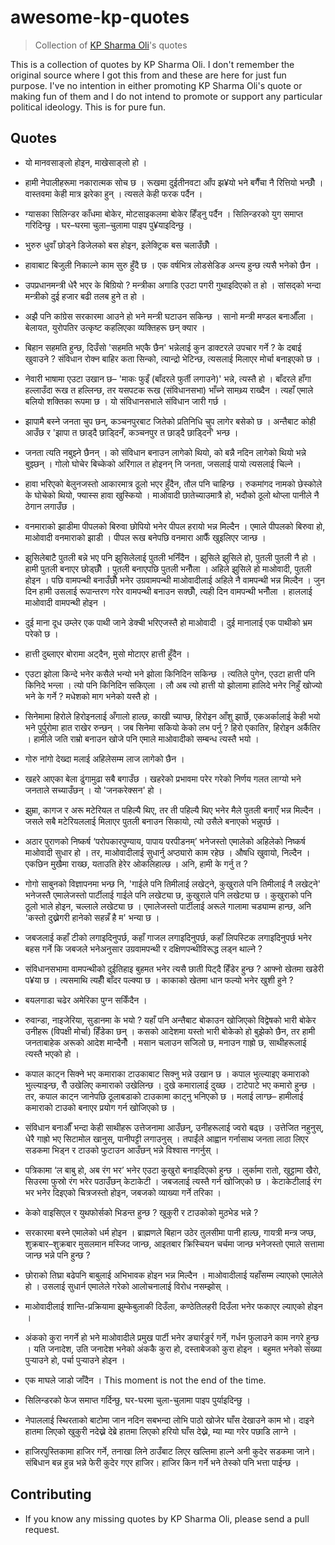 # awesome-kp-quotes

> Collection of [KP Sharma Oli](https://en.wikipedia.org/wiki/Khadga_Prasad_Oli)'s quotes

This is a collection of quotes by KP Sharma Oli. I don't remember the original source where I got this from and these are here for just fun purpose. I've no intention in either promoting KP Sharma Oli's quote or making fun of them and I do not intend to promote or support any particular political ideology. This is for pure fun.

## Quotes

- यो मानवसाङ्लो होइन, माखेसाङ्लो हो ।

- हामी नेपालीहरूमा नकारात्मक सोच छ । रूखमा दुईतीनवटा आँप झ¥यो भने बगैँचा नै रित्तियो भन्छौँ । वास्तवमा केही मात्र झरेका हुन् । त्यसले केही फरक पर्दैन ।

- ग्यासका सिलिन्डर काँधमा बोकेर, मोटसाइकलमा बोकेर हिँड्नु पर्दैन । सिलिन्डरको युग समाप्त गरिदिन्छु । घर–घरमा चुला–चुलामा पाइप पु¥याइदिन्छु ।

- भुरुरु धुवाँ छोड्ने डिजेलको बस होइन, इलेक्ट्रिक बस चलाउँछौँ ।

- हावाबाट बिजुली निकाल्ने काम सुरु हुँदै छ । एक वर्षभित्र लोडसेडिङ अन्त्य हुन्छ त्यसै भनेको छैन ।

- उपप्रधानमन्त्री धेरै भएर के बिग्रियो ? मन्त्रीका अगाडि एउटा पगरी गुथाइदिएको त हो । सांसद्को भन्दा मन्त्रीको दुई हजार बढी तलब हुने त हो ।

- अझै पनि कांग्रेस सरकारमा आउने हो भने मन्त्री घटाउन सकिन्छ । सानो मन्त्री मण्डल बनाऔँला । बेलायत, युरोपतिर उत्कृष्ट कहलिएका व्यक्तिहरू छन् क्यार ।

- बिहान सहमति हुन्छ, दिउँसो 'सहमति भएकै छैन' भन्नेलाई कुन डाक्टरले उपचार गर्ने ? के दबाई खुवाउने ? संविधान रोक्न बाहिर कता सिन्को, त्यान्द्रो भेटिन्छ, त्यसलाई मिलाएर मोर्चा बनाइएको छ ।

- नेवारी भाषामा एउटा उखान छ– 'माकः फुइँ (बाँदरले फुर्ती लगाउने)' भन्ने, त्यस्तै हो । बाँदरले हाँगा हल्लाउँदा रूख त हल्लिन्छ, तर यसपटक रूख (संविधानसभा) भाँच्ने सामथ्र्य राख्दैन । त्यहाँ एमाले बलियो शक्तिका रूपमा छ । यो संविधानसभाले संविधान जारी गर्छ ।

- झापामै बस्ने जनता चुप छन्, कञ्चनपुरबाट जितेको प्रतिनिधि चुप लागेर बसेको छ । अन्तैबाट कोही आउँछ र 'झापा त छाड्दै छाड्दिनँ, कञ्चनपुर त छाड्दै छाड्दिनँ' भन्छ ।

- जनता त्यति नबुझ्ने छैनन् । को संविधान बनाउन लागेको थियो, को बन्नै नदिन लागेको थियो भन्ने बुझ्छन् । गोलो घोचेर बिच्केको अरिंगाल त होइनन् नि जनता, जसलाई पायो त्यसलाई चिल्ने ।

- हावा भरिएको बेलुनजस्तो आकारमात्र ठूलो भएर हुँदैन, तौल पनि चाहिन्छ । रुकमांगद नामको छेस्कोले के घोचेको थियो, फ्यास्स हावा खुस्कियो । माओवादी छातेच्याउमात्रै हो, भदौको ठूलो थोप्ला पानीले नै ठेगान लगाउँछ ।

- वनमाराको झाडीमा पीपलको बिरुवा छोपियो भनेर पीपल हरायो भन्न मिल्दैन । एमाले पीपलको बिरुवा हो, माओवादी वनमाराको झाडी । पीपल रूख बनेपछि वनमारा आफैँ खुइलिएर जान्छ ।

- झुसिलेबाटै पुतली बन्ने भए पनि झुसिलेलाई पुतली भनिँदैन । झुसिले झुसिले हो, पुतली पुतली नै हो । हामी पुतली बनाएर छोड्छौँ । पुतली बनाएपछि पुतली भनौँला । अहिले झुसिले हो माओवादी, पुतली होइन । पछि वामपन्थी बनाउँछौँ भनेर उग्रवामपन्थी माओवादीलाई अहिले नै वामपन्थी भन्न मिल्दैन । जुन दिन हामी उसलाई रूपान्तरण गरेर वामपन्थी बनाउन सक्छौँ, त्यही दिन वामपन्थी भनौँला । हाललाई माओवादी वामपन्थी होइन ।

- दुई माना दूध उम्लेर एक पाथी जाने डेक्ची भरिएजस्तै हो माओवादी । दुई मानालाई एक पाथीको भ्रम परेको छ ।

- हात्ती दुब्लाएर बोरामा अट्दैन, मुसो मोटाएर हात्ती हुँदैन ।

- एउटा झोला किन्दे भनेर कसैले भन्यो भने झोला किनिदिन सकिन्छ । त्यतिले पुगेन, एउटा हात्ती पनि किनिदे भन्ला । त्यो पनि किनिदिन सकिएला । लौ अब त्यो हात्ती यो झोलामा हालिदे भनेर निहुँ खोज्यो भने के गर्ने ? मधेशको माग भनेको यस्तै हो ।

- सिनेमामा हिरोले हिरोइनलाई अँगालो हाल्छ, काखी च्याप्छ, हिरोइन आँशु झार्छे, एकअर्कालाई केही भयो भने पुर्पुरोमा हात राखेर रुन्छन् । जब सिनेमा सकियो केको लभ पर्नु ? हिरो एकातिर, हिरोइन अर्कैतिर । हामीले जति राम्रो बनाउन खोजे पनि एमाले माओवादीको सम्बन्ध त्यस्तै भयो ।

- गोरु नांगो देख्दा मलाई अहिलेसम्म लाज लागेको छैन ।

- खहरे आएका बेला ढुंगामुढा सबै बगाउँछ । खहरेको प्रभावमा परेर गरेको निर्णय गलत लाग्यो भने जनताले सच्याउँछन् । यो 'जनकरेक्सन' हो ।

- झुम्रा, कागज र अरू मटेरियल त पहिल्यै थिए, तर ती पहिल्यै थिए भनेर मैले पुतली बनाएँ भन्न मिल्दैन । जसले सबै मटेरियललाई मिलाएर पुतली बनाउन सिकायो, त्यो उसैले बनाएको भन्नुपर्छ ।

- अठार पुराणको निष्कर्ष ‘परोपकारपुण्याय, पापाय परपीडनम्’ भनेजस्तो एमालेको अहिलेको निष्कर्ष माओवादी सुधार हो । तर, माओवादीलाई सुधार्नु अप्ठ्यारो काम रहेछ । औषधि खुवायो, निल्दैन । एकछिन मुखैमा राख्छ, यताउति हेरेर ओकलिहाल्छ । अनि, हामी के गर्नु त ?

- गोगो साबुनको विज्ञापनमा भन्छ नि, 'गाईले पनि तिमीलाई लखेट्ने, कुखुराले पनि तिमीलाई नै लखेट्ने' भनेजस्तै एमालेजस्तो पार्टीलाई गाईले पनि लखेट्या छ, कुखुराले पनि लखेट्या छ । कुखुराको पनि ठूलो भाले होइन, चल्लाले लखेट्या छ । एमालेजस्तो पार्टीलाई अरूले गालामा चड्याम्म हान्छ, अनि 'कस्तो दुख्नेगरी हानेको सहन्नँ है म' भन्या छ ।

- जबजलाई कहाँ टीको लगाइदिनुपर्छ, कहाँ गाजल लगाइदिनुपर्छ, कहाँ लिपस्टिक लगाइदिनुपर्छ भनेर बहस गर्ने कि जबजले भनेअनुसार उग्रवामपन्थी र दक्षिणपन्थीविरूद्ध लड्न थाल्ने ?

- संविधानसभामा वामपन्थीको दुईतिहाइ बुहमत भनेर त्यसै छाती पिट्दै हिँडेर हुन्छ ? आफ्नो खेतमा खडेरी प¥या छ । त्यसमाथि त्यहीँ बाँदर पल्क्या छ । काकाको खेतमा धान फल्यो भनेर खुशी हुने ?

- बयलगाडा चढेर अमेरिका पुग्न सकिँदैन ।

- रुवान्डा, नाइजेरिया, सुडानमा के भयो ? यहाँ पनि अन्तैबाट बोकाउन खोजिएको विद्वेषको भारी बोकेर उनीहरू (विपक्षी मोर्चा) हिँडेका छन् । कसको आदेशमा यस्तो भारी बोकेको हो बुझेको छैन, तर हामी जनताबाहेक अरूको आदेश मान्दैनौँ । मसान चलाउन सजिलो छ, मनाउन गाह्रो छ, साथीहरूलाई त्यस्तै भएको हो ।

- कपाल काट्न सिक्ने भए कमाराका टाउकाबाट सिक्नु भन्ने उखान छ । कपाल भुत्ल्याइए कमाराको भुत्ल्याइन्छ, रौँ उखेलिए कमाराको उखेलिन्छ । दुखे कमारालाई दुख्छ । टाटेपाटे भए कमारो हुन्छ । तर, कपाल काट्न जानेपछि ठूलाबडाको टाउकामा काट्नु भनिएको छ । मलाई लाग्छ– हामीलाई कमाराको टाउको बनाएर प्रयोग गर्न खोजिएको छ ।

- संविधान बनाऔँ भन्दा केही साथीहरू उत्तेजनामा आउँछन्, उनीहरूलाई ज्वरो बढ्छ । उत्तेजित नहुनुस्, धेरै गाह्रो भए सिटामोल खानुस्, पानीपट्टी लगाउनुस् । तपाईंले आह्वान गर्नासाथ जनता लाठा लिएर सडकमा भिड्न र टाउको फुटाउन आउँछन् भन्ने विश्वास नगर्नुस् ।

- पत्रिकामा ‘ल बाबु हो, अब रंग भर’ भनेर एउटा कुखुरो बनाइदिएको हुन्छ । लुर्कामा रातो, खुट्टामा खैरो, सिउरमा फुस्रो रंग भरेर पठाउँछन् केटाकेटी । जबजलाई त्यस्तै गर्न खोजिएको छ । केटाकेटीलाई रंग भर भनेर दिइएको चित्रजस्तो होइन, जबजको व्याख्या गर्ने तरिका ।

- केको वाइसिएल र युथफोर्सको भिडन्त हुन्छ ? खुकुरी र टाउकोको मुठभेड भन्ने ?

- सरकारमा बस्ने एमालेको धर्म होइन । ब्राह्मणले बिहान उठेर तुलसीमा पानी हाल्छ, गायत्री मन्त्र जप्छ, शुक्रबार–शुक्रबार मुसलमान मस्जिद जान्छ, आइतबार क्रिस्चियन चर्चमा जान्छ भनेजस्तो एमाले सत्तामा जान्छ भन्ने पनि हुन्छ ?

- छोराको तिघ्रा बढेपनि बाबुलाई अभिभावक होइन भन्न मिल्दैन । माओवादीलाई यहाँसम्म ल्याएको एमालेले हो । उसलाई सुधार्न एमालेले गरेको आलोचनालाई विरोध नसम्झोस् ।

- माओवादीलाई शान्ति-प्रक्रियामा झुम्केबुलाकी दिउँला, कण्ठेतिलहरी दिउँला भनेर फकाएर ल्याएको होइन ।

- अंकको कुरा नगर्ने हो भने माओवादीले प्रमुख पार्टी भनेर ङ्यार्रङुर्र गर्ने, गर्धन फुलाउने काम नगरे हुन्छ । यति जनादेश, उति जनादेश भनेको अंककै कुरा हो, दस्ताबेजको कुरा होइन । बहुमत भनेको संख्या पुर्‍याउने हो, पर्चा पुर्‍याउने होइन ।

- एक माघले जाडो जाँदैन । This moment is not the end of the time.

- सिलिन्डरको फेज समाप्त गर्दिन्छु, घर-घरमा चुला-चुलामा पाइप पुर्याइदिन्छु ।

- नेपाललाई स्थिरताको बाटोमा जान नदिन सबभन्दा लोभि पाठो खोजेर घाँस देखाउने काम भो। दाइने हातमा लिएको खुकुरी नदेख्ने देब्रे हातमा लिएको हरियो घाँस देख्ने, म्या म्या गरेर पछाडि लाग्ने ।

- हाजिरपुस्तिकामा हाजिर गर्ने, तनाखा लिने ठाउँबाट लिएर खल्तिमा हाल्ने अनी कुदेर सडकमा जाने। संबिधान बन्न हुन्न भन्ने फेरी कुदेर गएर हाजिर। हाजिर किन गर्ने भने तेस्को पनि भत्ता पाईन्छ ।

## Contributing

- If you know any missing quotes by KP Sharma Oli, please send a pull request.

